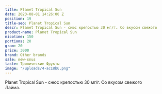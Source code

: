 ```yaml
---
title: Planet Tropical Sun
date: 2023-08-01 14:26:00 Z
position: 19
title-seo: Planet Tropical Sun
descr: Planet Tropical Sun - cнюс крепостью 30 мг/г. Со вкусом свежого Лайма.
product-name: Planet Tropical Sun
nicotine: 150
portions: 20
gram: 20
price: 3000
brand: Other brands
sale: new-snus
taste: Тропические Фрукты
image: "/uploads/4-ac18b6.png"
---
```


Planet Tropical Sun - cнюс крепостью 30 мг/г. Со вкусом свежого Лайма.